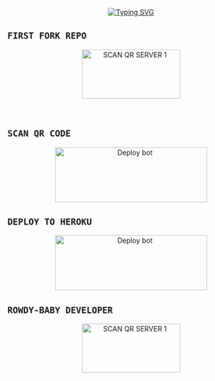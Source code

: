 <p align="center"> 
  <p align="center">
  <a href="https://git.io/typing-svg"><img src="https://readme-typing-svg.demolab.com?font=Bungee+Shade&size=25&pause=1000&background=FF000000&width=435&lines=THIS+IS+SONIC+MD+V2 ❤️+;ROWDY-+BABY-+MD 🎉;CREATED+BY+MR-KALINDU ✔️" alt="Typing SVG" /></a>
</p>


## ```FIRST FORK REPO```
<p align = center > <a href="https://github.com/MR-KALINDU/ROWDY-BABY-MD/fork"><img align="center" src="https://i.ibb.co/x6hfmxC/Ephoto360-com-164f5e3dfbada5.jpg" alt="SCAN QR SERVER 1" height="100" width="200" /></a> </p> <br>

## ```SCAN QR CODE```
<p align = center > <a href="https://rowdy-baby-qr-94d785f490a0.herokuapp.com/" target="blank"><img align="center" src="https://i.imgur.com/dzPTA6u.png" alt="Deploy bot" height="112" width="310" /></a> </p>

## ```DEPLOY TO HEROKU```
<p align = center > <a href="https://heroku.com/deploy?template=https://github.com/MR-KALINDU/ROWDY-BABY-MD" target="blank"><img align="center" src="https://i.imgur.com/6rs61MY.png" alt="Deploy bot" height="112" width="310" /></a> </p>



## ```ROWDY-BABY DEVELOPER```
<p align = center > <a href="https://wa.me/+94758179948/"><img align="center" src="https://github.com/MR-KALINDU.png?size=200" alt="SCAN QR SERVER 1" height="100" width="200" /></a> </p> <br>


